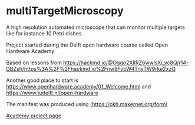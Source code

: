 # multiTargetMicroscopy
A high resolution automated microscope that can monitor multiple targets like for instance 10 Petri dishes.

Project started during the Delft open hardware course called Open Hardware Academy



Based on lessons from https://hackmd.io/@Oggo2XIlRZ6wwlsXi_vc8Q/r14-DBZsh/https%3A%2F%2Fhackmd.io%2Fnw9FvbW4TriyTW9rke2xzQ

Another good place to start is https://www.openhardware.academy/01_Welcome.html and https://www.tudelft.nl/open-hardware


The manifest was produced using (https://okh.makernet.org/form)

[Academy project page](https://hackmd.io/@Oggo2XIlRZ6wwlsXi_vc8Q/r14-DBZsh/https%3A%2F%2Fhackmd.io%2Fnw9FvbW4TriyTW9rke2xzQ)
